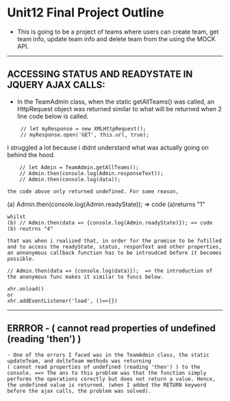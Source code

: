 # Unit12 Final Project Outline

- This is going to be a project of teams where users can create team, get team info, update team info and delete team from the using the MOCK API. 


----------------------------------------------------------------
ACCESSING STATUS AND READYSTATE IN JQUERY AJAX CALLS:
--------------------------------------------------------------
 - In the TeamAdmin class, when the static getAllTeams() was called, an HttpRequest object was returned similar to what will be returned when 2 line code below is called.   
 
        // let myResponse = new XMLHttpRequest();
        // myResponse.open('GET', this.url, true);

 I struggled a lot because i didnt understand what was actually going on behind the hood.

        // let Admin = TeamAdmin.getAllTeams();
        // Admin.then(console.log(Admin.responseText));
        // Admin.then(console.log(data));

    the code above only returned undefined. For some reason,  
    
   (a) Admin.then(console.log(Admin.readyState)); => code (a)returns "1" 

    whilst 
    (b) // Admin.then(data => {console.log(Admin.readyState)}); => code (b) reutrns "4" 

    that was when i realized that, in order for the promise to be fufilled and to access the readyState, status, responText and other properties, an annonymous callback function has to be introudced before it becomes possible.
 
    // Admin.then(data => {console.log(data)});  => the introduction of the anonymous func makes it similar to funcs below.
    
    xhr.onload()
    or 
    xhr.addEventListener('load', ()=>{})
 





---------------------------------------------------------------------
ERRROR - ( cannot read properties of undefined (reading 'then') )
-------------------------------------------------------------------- 
    - One of the errors I faced was in the TeamAdmin class, the static updateTeam, and delteTeam methods was returning 
    ( cannot read properties of undefined (reading 'then') ) to the console. ==> The ans to this problem was that the function simply performs the operations corectly but does not return a value. Hence, the undefined value is returned. (when I added the RETURN keyword before the ajax calls, the problem was solved).
